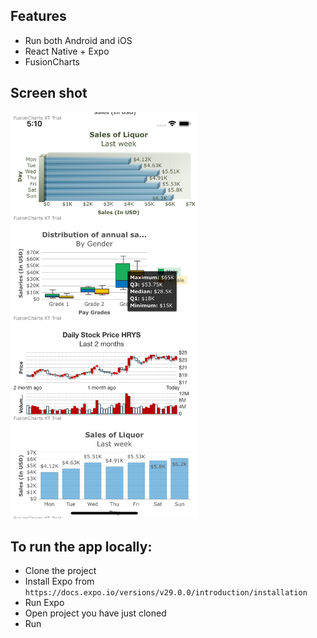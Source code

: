 ## Features
 - Run both Android and iOS
 - React Native + Expo
 - FusionCharts

## Screen shot
 <img src="https://github.com/hung-nb/react-native-fusioncharts/blob/master/Simulator%20Screen%20Shot%20-%20iPhone%20X%20-%202018-08-09%20at%2005.10.21.png" width="300"/>

## To run the app locally:
 - Clone the project
 - Install Expo from `https://docs.expo.io/versions/v29.0.0/introduction/installation`
 - Run Expo
 - Open project you have just cloned
 - Run

